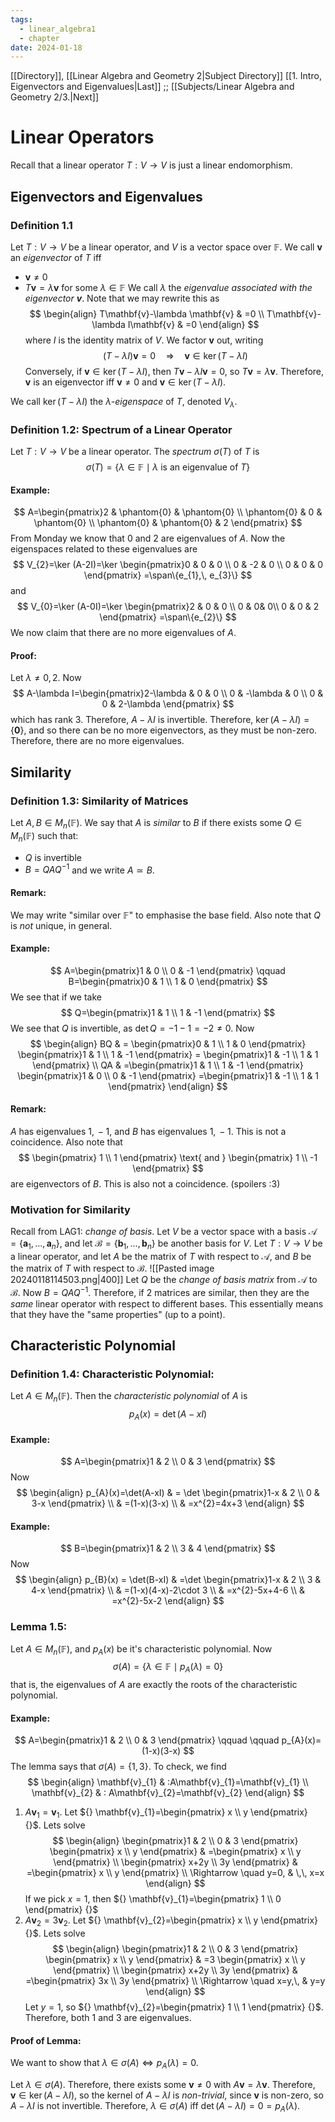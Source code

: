 ```yaml
---
tags:
  - linear_algebra1
  - chapter
date: 2024-01-18
---
```

[[Directory]], [[Linear Algebra and Geometry 2|Subject Directory]]
[[1. Intro, Eigenvectors and Eigenvalues|Last]] ;; [[Subjects/Linear Algebra and Geometry 2/3.|Next]]
# Linear Operators
Recall that a linear operator ${} T:V\to{}V {}$ is just a linear endomorphism.
## Eigenvectors and Eigenvalues
### Definition 1.1
Let ${} T:V\to{}V {}$ be a linear operator, and ${} V$ is a vector space over $\mathbb{F}$. We call $\mathbf{v}$ an *eigenvector* of $T {}$ iff 
- ${} \mathbf{v}\neq 0 {}$
- ${} T\mathbf{v}=\lambda \mathbf{v} {}$ for some ${} \lambda \in \mathbb{F} {}$
We call $\lambda {}$ the *eigenvalue associated with the eigenvector ${} \mathbf{v} {}$*. Note that we may rewrite this as
$$
\begin{align}
 T\mathbf{v}-\lambda \mathbf{v} & =0  \\
T\mathbf{v}-\lambda I\mathbf{v} & =0  
 \end{align}
$$
where ${} I$ is the identity matrix of ${} V_{}$. We factor $\mathbf{v}$ out, writing
$$
(T-\lambda I)\mathbf{v}=0\quad\Rightarrow \quad\mathbf{v} \in \ker (T-\lambda I)
$$
Conversely, if ${} \mathbf{v} \in \ker (T-\lambda I) {}$, then ${} T\mathbf{v}-\lambda I\mathbf{v}=0 {}$, so ${} T\mathbf{v}=\lambda \mathbf{v} {}$. Therefore, $\mathbf{v} {}$ is an eigenvector iff $\mathbf{v}\neq 0$ and ${} \mathbf{v} \in \ker (T-\lambda I) {}$.

We call ${} \ker (T-\lambda I) {}$ the *$\lambda$-eigenspace* of $T$, denoted $V_{\lambda} {}$. 
### Definition 1.2: Spectrum of a Linear Operator
Let $T:V\to{}V {}$ be a linear operator. The *spectrum* ${} \sigma(T)$ of $T {}$ is
$$
\sigma(T)=\{ \lambda \in \mathbb{F} \mid\lambda \text{ is an eigenvalue of } T\}
$$
#### Example:
$$
A=\begin{pmatrix}2 & \phantom{0} & \phantom{0} \\ \phantom{0} & 0 & \phantom{0} \\ \phantom{0} & \phantom{0} & 2 \end{pmatrix} 
$$
From Monday we know that $0$ and $2$ are eigenvalues of $A$. Now the eigenspaces related to these eigenvalues are
$$
V_{2}=\ker (A-2I)=\ker \begin{pmatrix}0 & 0 & 0 \\ 0 & -2 & 0 \\ 0 & 0 & 0 \end{pmatrix} =\span\{e_{1},\, e_{3}\}
$$
and
$$
V_{0}=\ker (A-0I)=\ker  \begin{pmatrix}2 & 0 & 0 \\ 0 &  0&  0\\ 0 & 0 & 2 \end{pmatrix} =\span\{e_{2}\}
$$
We now claim that there are no more eigenvalues of ${} A {}$. 
#### Proof:
Let ${} \lambda\neq 0,\, 2 {}$. Now 
$$
A-\lambda I=\begin{pmatrix}2-\lambda & 0 & 0 \\ 0 & -\lambda & 0 \\ 0 & 0 & 2-\lambda \end{pmatrix} 
$$
which has rank $3$. Therefore, $A-\lambda I {}$ is invertible. Therefore, ${} \ker (A-\lambda I)=\{ \mathbf{0} \} {}$, and so there can be no more eigenvectors, as they must be non-zero. Therefore, there are no more eigenvalues. 
## Similarity
### Definition 1.3: Similarity of Matrices
Let ${} A,\, B \in M_{n}(\mathbb{F}) {}$. We say that $A {}$ is *similar* to $B$ if there exists some ${} Q \in M_{n}(\mathbb{F}) {}$ such that:
- $Q$ is invertible
- ${} B=QAQ^{-1} {}$
and we write ${} A \simeq B {}$.
#### Remark:
We may write "similar over $\mathbb{F}$" to emphasise the base field. Also note that $Q$ is *not* unique, in general.
#### Example:
$$
A=\begin{pmatrix}1 & 0 \\ 0 & -1 \end{pmatrix} \qquad B=\begin{pmatrix}0 & 1 \\ 1 & 0 \end{pmatrix} 
$$
We see that if we take
$$
Q=\begin{pmatrix}1 & 1 \\ 1 & -1 \end{pmatrix} 
$$
We see that $Q$ is invertible, as ${} \det Q=-1-1=-2\neq 0 {}$. Now
$$
\begin{align}
BQ & = \begin{pmatrix}0 & 1 \\ 1 & 0 \end{pmatrix} \begin{pmatrix}1 & 1 \\ 1 & -1 \end{pmatrix} = \begin{pmatrix}1 & -1 \\ 1 & 1 \end{pmatrix}  \\
QA & =\begin{pmatrix}1 & 1 \\ 1 & -1 \end{pmatrix} \begin{pmatrix}1 & 0 \\ 0 & -1 \end{pmatrix} =\begin{pmatrix}1 & -1 \\ 1 & 1 \end{pmatrix} 
\end{align}
$$
#### Remark:
$A$ has eigenvalues ${} 1,\, -1 {}$, and $B$ has eigenvalues ${} 1,\, -1 {}$. This is not a coincidence. Also note that 
$$
\begin{pmatrix} 1 \\ 1 \end{pmatrix} \text{ and } \begin{pmatrix} 1 \\ -1 \end{pmatrix} 
$$
are eigenvectors of $B$. This is also not a coincidence. (spoilers :3)
### Motivation for Similarity
Recall from LAG1: *change of  basis*.
Let $V$ be a vector space with a basis ${} \mathcal{A}=\{ \mathbf{a}_{1},\,\dots,\,\mathbf{a}_{n} \} {}$, and let ${} \mathcal{B}=\{ \mathbf{b}_{1},\,\dots,\,\mathbf{b}_{n}  \} {}$ be another basis for $V$. Let $T:V\to{}V {}$ be a linear operator, and let $A$ be the matrix of $T {}$ with respect to ${} \mathcal{A}$, and $B$ be the matrix of $T$ with respect to $\mathcal{B} {}$.
![[Pasted image 20240118114503.png|400]]
Let ${} Q$ be the *change of basis matrix* from $\mathcal{A}$ to $\mathcal{B}$. Now ${} B=QAQ^{-1} {}$. Therefore, if 2 matrices are similar, then they are the *same* linear operator with respect to different bases. This essentially means that they have the "same properties" (up to a point).
## Characteristic Polynomial
### Definition 1.4: Characteristic Polynomial:
Let ${} A \in M_{n}(\mathbb{F}) {}$. Then the *characteristic polynomial* of $A$ is
$$
p_{A}(x)=\det(A-xI)
$$
#### Example:
$$
A=\begin{pmatrix}1 & 2 \\ 0 & 3 \end{pmatrix} 
$$
Now
$$
\begin{align}
 p_{A}(x)=\det(A-xI) & =  \det  \begin{pmatrix}1-x  &  2 \\ 0 & 3-x \end{pmatrix}  \\
 & =(1-x)(3-x) \\
 & =x^{2}=4x+3
 \end{align}
$$
#### Example:
$$
B=\begin{pmatrix}1 & 2 \\ 3 & 4 \end{pmatrix} 
$$
Now
$$
\begin{align}
 p_{B}(x) = \det(B-xI)  & =\det \begin{pmatrix}1-x & 2 \\ 3 & 4-x \end{pmatrix}  \\
 & =(1-x)(4-x)-2\cdot 3 \\
 & =x^{2}-5x+4-6 \\
 & =x^{2}-5x-2 
 \end{align}
$$
### Lemma 1.5: 
Let ${} A \in M_{n}(\mathbb{F}) {}$, and ${} p_{A}(x)$ be it's characteristic polynomial. Now 
$$
\sigma(A)=\{ \lambda \in \mathbb{F} \mid p_{A}(\lambda)= 0\}
$$
that is, the eigenvalues of $A$ are exactly the roots of the characteristic polynomial.
#### Example:
$$
A=\begin{pmatrix}1 & 2 \\ 0 & 3 \end{pmatrix} \qquad \qquad p_{A}(x)=(1-x)(3-x)
$$
The lemma says that ${} \sigma(A)=\{ 1,\, 3 \} {}$. To check, we find 
$$
\begin{align}
 \mathbf{v}_{1}  & :A\mathbf{v}_{1}=\mathbf{v}_{1}  \\
 \mathbf{v}_{2} & :  A\mathbf{v}_{2}=\mathbf{v}_{2}
 \end{align}
$$
1. ${} A\mathbf{v}_{1}=\mathbf{v}_{1} {}$. Let ${} \mathbf{v}_{1}=\begin{pmatrix} x \\ y \end{pmatrix}  {}$. Lets solve
$$
\begin{align}
\begin{pmatrix}1 & 2 \\ 0 & 3 \end{pmatrix} \begin{pmatrix} x \\ y \end{pmatrix} &  =\begin{pmatrix} x \\ y \end{pmatrix}  \\
		\begin{pmatrix} x+2y \\ 3y \end{pmatrix}  & =\begin{pmatrix} x \\ y \end{pmatrix}  \\
\Rightarrow \quad y=0, & \,\, x=x
\end{align}
$$
If we pick ${} x=1 {}$, then ${} \mathbf{v}_{1}=\begin{pmatrix} 1 \\ 0 \end{pmatrix}  {}$
2. ${} A\mathbf{v}_{2}=3\mathbf{v}_{2} {}$. Let ${} \mathbf{v}_{2}=\begin{pmatrix} x \\ y \end{pmatrix}  {}$. Lets solve
$$
\begin{align}
\begin{pmatrix}1 & 2 \\ 0 & 3 \end{pmatrix} \begin{pmatrix} x \\ y \end{pmatrix}  & =3 \begin{pmatrix} x \\ y \end{pmatrix}  \\
\begin{pmatrix} x+2y \\ 3y \end{pmatrix}  & =\begin{pmatrix} 3x \\ 3y \end{pmatrix}  \\
\Rightarrow \quad x=y,\,  & y=y
\end{align}
$$
Let ${} y=1 {}$, so ${} \mathbf{v}_{2}=\begin{pmatrix} 1 \\ 1 \end{pmatrix}  {}$. Therefore, both $1$ and $3$ are eigenvalues.
#### Proof of Lemma:
We want to show that ${} \lambda \in \sigma(A) \iff p_{A}(\lambda)=0 {}$.

Let ${} \lambda \in \sigma(A) {}$. Therefore, there exists some $\mathbf{v}\neq 0 {}$ with ${} A\mathbf{v}=\lambda \mathbf{v} {}$. Therefore, ${} \mathbf{v} \in \ker (A-\lambda I) {}$, so the kernel of $A-\lambda I {}$ is *non-trivial*, since $\mathbf{v}$ is non-zero, so ${} A-\lambda I {}$ is not invertible. Therefore, ${} \lambda \in \sigma(A) {}$ iff ${} \det(A-\lambda I)=0=p_{A}(\lambda) {}$. 
